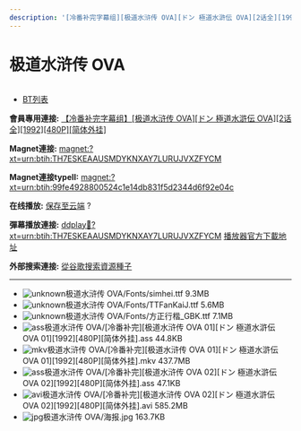 ```yaml
---
description: '[冷番补完字幕组][极道水浒传 OVA][ドン 極道水滸伝 OVA][2话全][1992][480P][简体外挂]'
---
```


# 极道水浒传 OVA



<figure><img src="https://s1.ax1x.com/2018/01/28/pjHM1s.jpg" alt=""><figcaption></figcaption></figure>

* [BT列表](https://share.dmhy.org/topics/view/480867_OVA_OVA_2_1992_480P.html#tabs-1)

**會員專用連接:** [【冷番补完字幕组】\[极道水浒传 OVA\]\[ドン 極道水滸伝 OVA\]\[2话全\]\[1992\]\[480P\]\[简体外挂\]](https://dl.dmhy.org/2018/01/28/99fe4928800524c1e14db831f5d2344d6f92e04c.torrent)

**Magnet連接:** [magnet:?xt=urn:btih:TH7ESKEAAUSMDYKNXAY7LURUJVXZFYCM](https://magnet/?xt=urn:btih:TH7ESKEAAUSMDYKNXAY7LURUJVXZFYCM\&dn=\&tr=http%3A%2F%2F104.238.198.186%3A8000%2Fannounce\&tr=udp%3A%2F%2F104.238.198.186%3A8000%2Fannounce\&tr=http%3A%2F%2Ftracker.openbittorrent.com%3A80%2Fannounce\&tr=http%3A%2F%2Ftracker.publicbt.com%3A80%2Fannounce\&tr=http%3A%2F%2Ftracker.prq.to%2Fannounce\&tr=http%3A%2F%2Fopen.acgtracker.com%3A1096%2Fannounce\&tr=http%3A%2F%2Ftr.bangumi.moe%3A6969%2Fannounce\&tr=https%3A%2F%2Ft-115.rhcloud.com%2Fonly_for_ylbud\&tr=http%3A%2F%2Fbtfile.sdo.com%3A6961%2Fannounce\&tr=http%3A%2F%2Fexodus.desync.com%3A6969%2Fannounce\&tr=https%3A%2F%2Ftr.bangumi.moe%3A9696%2Fannounce\&tr=http%3A%2F%2F121.14.98.151%3A9090%2Fannounce\&tr=http%3A%2F%2F173.254.204.71%3A1096%2Fannounce\&tr=http%3A%2F%2F188.190.120.74%3A80%2Fannounce\&tr=http%3A%2F%2F94.228.192.98%2Fannounce\&tr=http%3A%2F%2F95.68.246.30%3A80%2Fannounce\&tr=http%3A%2F%2Fanisaishuu.de%3A2710%2Fannounce)

**Magnet連接typeII:** [magnet:?xt=urn:btih:99fe4928800524c1e14db831f5d2344d6f92e04c](https://magnet/?xt=urn:btih:99fe4928800524c1e14db831f5d2344d6f92e04c)

**在线播放:** [保存至云端](https://mypikpak.com/drive/url-checker?url=magnet:?xt=urn:btih:99fe4928800524c1e14db831f5d2344d6f92e04c) ?

**彈幕播放連接:** [ddplay:magnet:?xt=urn:btih:TH7ESKEAAUSMDYKNXAY7LURUJVXZFYCM](ddplay:magnet:?xt=urn:btih:TH7ESKEAAUSMDYKNXAY7LURUJVXZFYCM\&dn=\&tr=http%3A%2F%2F104.238.198.186%3A8000%2Fannounce\&tr=udp%3A%2F%2F104.238.198.186%3A8000%2Fannounce\&tr=http%3A%2F%2Ftracker.openbittorrent.com%3A80%2Fannounce\&tr=http%3A%2F%2Ftracker.publicbt.com%3A80%2Fannounce\&tr=http%3A%2F%2Ftracker.prq.to%2Fannounce\&tr=http%3A%2F%2Fopen.acgtracker.com%3A1096%2Fannounce\&tr=http%3A%2F%2Ftr.bangumi.moe%3A6969%2Fannounce\&tr=https%3A%2F%2Ft-115.rhcloud.com%2Fonly_for_ylbud\&tr=http%3A%2F%2Fbtfile.sdo.com%3A6961%2Fannounce\&tr=http%3A%2F%2Fexodus.desync.com%3A6969%2Fannounce\&tr=https%3A%2F%2Ftr.bangumi.moe%3A9696%2Fannounce\&tr=http%3A%2F%2F121.14.98.151%3A9090%2Fannounce\&tr=http%3A%2F%2F173.254.204.71%3A1096%2Fannounce\&tr=http%3A%2F%2F188.190.120.74%3A80%2Fannounce\&tr=http%3A%2F%2F94.228.192.98%2Fannounce\&tr=http%3A%2F%2F95.68.246.30%3A80%2Fannounce\&tr=http%3A%2F%2Fanisaishuu.de%3A2710%2Fannounce) [播放器官方下載地址](http://www.dandanplay.com/?from=dmhy)

**外部搜索連接:** [從谷歌搜索資源種子](https://www.google.com/search?oe=utf-8\&q=99fe4928800524c1e14db831f5d2344d6f92e04c)

***

* ![unknown](https://share.dmhy.org/images/icon/unknown.gif)极道水浒传 OVA/Fonts/simhei.ttf 9.3MB
* ![unknown](https://share.dmhy.org/images/icon/unknown.gif)极道水浒传 OVA/Fonts/TTFanKaiJ.ttf 5.6MB
* ![unknown](https://share.dmhy.org/images/icon/unknown.gif)极道水浒传 OVA/Fonts/方正行楷\_GBK.ttf 7.1MB
* ![ass](https://share.dmhy.org/images/icon/ass.gif)极道水浒传 OVA/\[冷番补完]\[极道水浒传 OVA 01]\[ドン 極道水滸伝 OVA 01]\[1992]\[480P]\[简体外挂].ass 44.8KB
* ![mkv](https://share.dmhy.org/images/icon/mkv.gif)极道水浒传 OVA/\[冷番补完]\[极道水浒传 OVA 01]\[ドン 極道水滸伝 OVA 01]\[1992]\[480P]\[简体外挂].mkv 437.7MB
* ![ass](https://share.dmhy.org/images/icon/ass.gif)极道水浒传 OVA/\[冷番补完]\[极道水浒传 OVA 02]\[ドン 極道水滸伝 OVA 02]\[1992]\[480P]\[简体外挂].ass 47.1KB
* ![avi](https://share.dmhy.org/images/icon/avi.gif)极道水浒传 OVA/\[冷番补完]\[极道水浒传 OVA 02]\[ドン 極道水滸伝 OVA 02]\[1992]\[480P]\[简体外挂].avi 585.2MB
* ![jpg](https://share.dmhy.org/images/icon/jpg.gif)极道水浒传 OVA/海报.jpg 163.7KB
